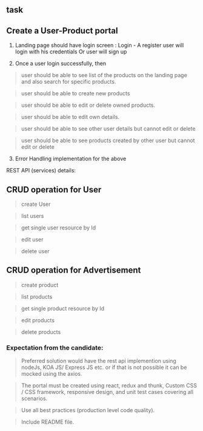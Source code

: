 ## task

## Create a User-Product portal

1. Landing page should have login screen : Login - A register user will login with his credentials Or user will sign up

2. Once a user login successfully, then

> user should be able to see list of the products on the landing page and also search for specific products.

> user should be able to create new products

> user should be able to edit or delete owned products.

> user should be able to edit own details.

> user should be able to see other user details but cannot edit or delete

> user should be able to see products created by other user but cannot edit or delete
              
3. Error Handling implementation for the above 

REST API (services) details:

## CRUD operation for User
> create User

> list users

> get single user resource by Id

> edit user

> delete user

## CRUD operation for Advertisement
> create product

> list products

> get single product resource by Id

> edit products

> delete products


### Expectation from the candidate:

> Preferred solution would have the rest api implemention using nodeJs, KOA JS/ Express JS etc. or if that is not possible it can be 
mocked using the axios.

> The portal must be created using react, redux and thunk, Custom CSS / CSS framework, responsive design, and unit test cases covering 
all scenarios.

> Use all best practices (production level code quality).

> Include README file.

